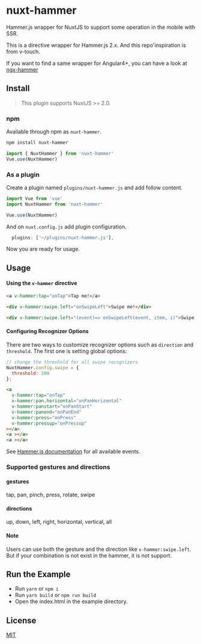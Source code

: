 # nuxt-hammer

Hammer.js wrapper for NuxtJS to support some operation in the mobile with SSR.

This is a directive wrapper for Hammer.js 2.x. And this repo'inspiration is from v-touch.

If you want to find a same wrapper for Angular4+, you can have a look at [ngx-hammer](https://github.com/bsdfzzzy/ngx-hammer)

## Install

> This plugin supports NuxtJS >= 2.0.

### npm

Available through npm as `nuxt-hammer`.

```bash
npm install nuxt-hammer
```

```Javascript
import { NuxtHammer } from 'nuxt-hammer'
Vue.use(NuxtHammer)
```

### As a plugin
Create a plugin named `plugins/nuxt-hammer.js` and add follow content.

```Javascript
import Vue from 'vue'
import NuxtHammer from 'nuxt-hammer'

Vue.use(NuxtHammer)
```

And on `nuxt.config.js` add plugin configuration.

```Javascript
  plugins: ['~/plugins/nuxt-hammer.js'],
```

Now you are ready for usage.

## Usage

#### Using the `v-hammer` directive

```html
<a v-hammer:tap="onTap">Tap me!</a>

<div v-hammer:swipe.left="onSwipeLeft">Swipe me!</div>

<div v-hammer:swipe.left="(event)=> onSwipeLeft(event, item, i)">Swipe me!</div>
```

#### Configuring Recognizer Options

There are two ways to customize recognizer options such as `direction` and `threshold`. The first one is setting global options:

```js
// change the threshold for all swipe recognizers
NuxtHammer.config.swipe = {
  threshold: 200
};
```

```html
<a
  v-hammer:tap="onTap"
  v-hammer:pan.horizontal="onPanHorizontal"
  v-hammer:panstart="onPanStart"
  v-hammer:panend="onPanEnd"
  v-hammer:press="onPress"
  v-hammer:pressup="onPressup"
></a>
<a ></a>
<a ></a>
```

See [Hammer.js documentation](http://hammerjs.github.io/getting-started/) for all available events.

### Supported gestures and directions

#### gestures

tap, pan, pinch, press, rotate, swipe

#### directions

up, down, left, right, horizontal, vertical, all

#### Note

Users can use both the gesture and the direction like `v-hammer:swipe.left`. But if your combination is not exist in the hammer, it is not support.

## Run the Example

- Run `yarn` or `npm i`
- Run `yarn build` or `npm run build`
- Open the index.html in the example directory.

## License

[MIT](http://opensource.org/licenses/MIT)
